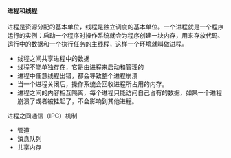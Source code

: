 #### 进程和线程

​	进程是资源分配的基本单位，线程是独立调度的基本单位。一个进程就是一个程序运行的实例：启动一个程序时操作系统就会为程序创建一块内存，用来存放代码、运行中的数据和一个执行任务的主线程，这样一个环境就叫做进程。

- 线程之间共享进程中的数据
- 线程不能单独存在，它是由进程来启动和管理的
- 进程中任意线程出错，都会导致整个进程崩溃
- 当一个进程关闭后，操作系统会回收进程所占用的内存。
- 进程之间的内容相互隔离，每个进程只能访问自己占有的数据，如果一个进程崩溃了或者被挂起了，不会影响到其他进程。

进程之间通信（IPC）机制

- 管道
- 消息队列
- 共享内存